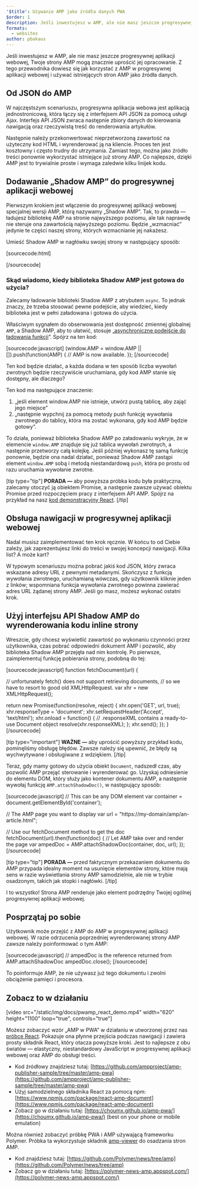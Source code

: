 ```yaml
---
'$title': Używanie AMP jako źródła danych PWA
$order: 1
description: Jeśli inwestujesz w AMP, ale nie masz jeszcze progresywnej aplikacji webowej, Twoje strony AMP mogą znacznie uprościć jej opracowanie.
formats:
  - websites
author: pbakaus
---
```


Jeśli inwestujesz w AMP, ale nie masz jeszcze progresywnej aplikacji webowej, Twoje strony AMP mogą znacznie uprościć jej opracowanie. Z tego przewodnika dowiesz się jak korzystać z AMP w progresywnej aplikacji webowej i używać istniejących stron AMP jako źródła danych.

## Od JSON do AMP

W najczęstszym scenariuszu, progresywna aplikacja webowa jest aplikacją jednostronicową, która łączy się z interfejsem API JSON za pomocą usługi Ajax. Interfejs API JSON zwraca następnie zbiory danych do kierowania nawigacją oraz rzeczywistą treść do renderowania artykułów.

Następnie należy przekonwertować nieprzetworzoną zawartość na użyteczny kod HTML i wyrenderować ją na kliencie. Proces ten jest kosztowny i często trudny do utrzymania. Zamiast tego, można jako źródło treści ponownie wykorzystać istniejące już strony AMP. Co najlepsze, dzięki AMP jest to trywialnie proste i wymaga zaledwie kilku linijek kodu.

## Dodawanie „Shadow AMP” do progresywnej aplikacji webowej

Pierwszym krokiem jest włączenie do progresywnej aplikacji webowej specjalnej wersji AMP, którą nazywamy „Shadow AMP”. Tak, to prawda — ładujesz bibliotekę AMP na stronie najwyższego poziomu, ale tak naprawdę nie steruje ona zawartością najwyższego poziomu. Będzie „wzmacniać” jedynie te części naszej strony, których wzmacnianie jej nakażesz.

Umieść Shadow AMP w nagłówku swojej strony w następujący sposób:

[sourcecode:html]

<!-- Asynchronously load the AMP-with-Shadow-DOM runtime library. -->
<script async src="https://cdn.ampproject.org/shadow-v0.js"></script>

[/sourcecode]

### Skąd wiadomo, kiedy biblioteka Shadow AMP jest gotowa do użycia?

Zalecamy ładowanie biblioteki Shadow AMP z atrybutem `async`. To jednak znaczy, że trzeba stosować pewne podejście, aby wiedzieć, kiedy biblioteka jest w pełni załadowana i gotowa do użycia.

Właściwym sygnałem do obserwowania jest dostępność zmiennej globalnej `AMP`, a Shadow AMP, aby to ułatwić, stosuje „[asynchroniczne podejście do ładowania funkcji](http://mrcoles.com/blog/google-analytics-asynchronous-tracking-how-it-work/)”. Spójrz na ten kod:

[sourcecode:javascript]
(window.AMP = window.AMP || []).push(function(AMP) {
// AMP is now available.
});
[/sourcecode]

Ten kod będzie działać, a każda dodana w ten sposób liczba wywołań zwrotnych będzie rzeczywiście uruchamiana, gdy kod AMP stanie się dostępny, ale dlaczego?

Ten kod ma następujące znaczenie:

1. „jeśli element window.AMP nie istnieje, utwórz pustą tablicę, aby zająć jego miejsce”
2. „następnie wypchnij za pomocą metody push funkcję wywołania zwrotnego do tablicy, która ma zostać wykonana, gdy kod AMP będzie gotowy”.

To działa, ponieważ biblioteka Shadow AMP po załadowaniu wykryje, że w elemencie `window.AMP` znajduje się już tablica wywołań zwrotnych, a następnie przetworzy całą kolejkę. Jeśli później wykonasz tę samą funkcję ponownie, będzie ona nadal działać, ponieważ Shadow AMP zastąpi element `window.AMP` sobą i metodą niestandardową `push`, która po prostu od razu uruchamia wywołanie zwrotne.

[tip type="tip"] **PORADA —** aby powyższa próbka kodu była praktyczna, zalecamy otoczyć ją obiektem Promise, a następnie zawsze używać obiektu Promise przed rozpoczęciem pracy z interfejsem API AMP. Spójrz na przykład na nasz [kod demonstracyjny React](https://github.com/ampproject/amp-publisher-sample/blob/master/amp-pwa/src/components/amp-document/amp-document.js#L20). [/tip]

## Obsługa nawigacji w progresywnej aplikacji webowej

Nadal musisz zaimplementować ten krok ręcznie. W końcu to od Ciebie zależy, jak zaprezentujesz linki do treści w swojej koncepcji nawigacji. Kilka list? A może kart?

W typowym scenariuszu można pobrać jakiś kod JSON, który zwraca wskazane adresy URL z pewnymi metadanymi. Skończysz z funkcją wywołania zwrotnego, uruchamianą wówczas, gdy użytkownik kliknie jeden z linków; wspomniana funkcja wywołania zwrotnego powinna zawierać adres URL żądanej strony AMP. Jeśli go masz, możesz wykonać ostatni krok.

## Użyj interfejsu API Shadow AMP do wyrenderowania kodu inline strony

Wreszcie, gdy chcesz wyświetlić zawartość po wykonaniu czynności przez użytkownika, czas pobrać odpowiedni dokument AMP i pozwolić, aby biblioteka Shadow AMP przejęła nad nim kontrolę. Po pierwsze, zaimplementuj funkcję pobierania strony, podobną do tej:

[sourcecode:javascript]
function fetchDocument(url) {

// unfortunately fetch() does not support retrieving documents,
// so we have to resort to good old XMLHttpRequest.
var xhr = new XMLHttpRequest();

return new Promise(function(resolve, reject) {
xhr.open('GET', url, true);
xhr.responseType = 'document';
xhr.setRequestHeader('Accept', 'text/html');
xhr.onload = function() {
// .responseXML contains a ready-to-use Document object
resolve(xhr.responseXML);
};
xhr.send();
});
}
[/sourcecode]

[tip type="important"] **WAŻNE —** aby uprościć powyższy przykład kodu, pominęliśmy obsługę błędów. Zawsze należy się upewnić, że błędy są wychwytywane i obsługiwane z wdziękiem. [/tip]

Teraz, gdy mamy gotowy do użycia obiekt `Document`, nadszedł czas, aby pozwolić AMP przejąć sterowanie i wyrenderować go. Uzyskaj odniesienie do elementu DOM, który służy jako kontener dokumentu AMP, a następnie wywołaj funkcję `AMP.attachShadowDoc()`, w następujący sposób:

[sourcecode:javascript]
// This can be any DOM element
var container = document.getElementById('container');

// The AMP page you want to display
var url = "https://my-domain/amp/an-article.html";

// Use our fetchDocument method to get the doc
fetchDocument(url).then(function(doc) {
// Let AMP take over and render the page
var ampedDoc = AMP.attachShadowDoc(container, doc, url);
});
[/sourcecode]

[tip type="tip"] **PORADA —** przed faktycznym przekazaniem dokumentu do AMP przypada idealny moment na usunięcie elementów strony, które mają sens w razie wyświetlania strony AMP samodzielnie, ale nie w trybie osadzonym, takich jak stopki i nagłówki. [/tip]

I to wszystko! Strona AMP renderuje jako element podrzędny Twojej ogólnej progresywnej aplikacji webowej.

## Posprzątaj po sobie

Użytkownik może przejść z AMP do AMP w progresywnej aplikacji webowej. W razie odrzucenia poprzedniej wyrenderowanej strony AMP zawsze należy poinformować o tym AMP:

[sourcecode:javascript]
// ampedDoc is the reference returned from AMP.attachShadowDoc
ampedDoc.close();
[/sourcecode]

To poinformuje AMP, że nie używasz już tego dokumentu i zwolni obciążenie pamięci i procesora.

## Zobacz to w działaniu

[video src="/static/img/docs/pwamp_react_demo.mp4" width="620" height="1100" loop="true", controls="true"]

Możesz zobaczyć wzór „AMP w PWA” w działaniu w utworzonej przez nas [próbce React](https://github.com/ampproject/amp-publisher-sample/tree/master/amp-pwa). Pokazuje ona płynne przejścia podczas nawigacji i zawiera prosty składnik React, który otacza powyższe kroki. Jest to najlepsze z obu światów — elastyczny, niestandardowy JavaScript w progresywnej aplikacji webowej oraz AMP do obsługi treści.

- Kod źródłowy znajdziesz tutaj: [https://github.com/ampproject/amp-publisher-sample/tree/master/amp-pwa](https://github.com/ampproject/amp-publisher-sample/tree/master/amp-pwa)
- Użyj samodzielnego składnika React za pomocą npm: [https://www.npmjs.com/package/react-amp-document](https://www.npmjs.com/package/react-amp-document)
- Zobacz go w działaniu tutaj: [https://choumx.github.io/amp-pwa/](https://choumx.github.io/amp-pwa/) (best on your phone or mobile emulation)

Można również zobaczyć próbkę PWA i AMP używającą frameworku Polymer. Próbka ta wykorzystuje składnik [amp-viewer](https://github.com/PolymerLabs/amp-viewer/) do osadzania stron AMP.

- Kod znajdziesz tutaj: [https://github.com/Polymer/news/tree/amp](https://github.com/Polymer/news/tree/amp)
- Zobacz go w działaniu tutaj: [https://polymer-news-amp.appspot.com/](https://polymer-news-amp.appspot.com/)
